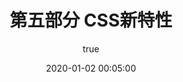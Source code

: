 ---
pageComponent:
  name: Catalogue
  data:
    path: 100205.CSS新特性
    imgUrl: /img/01.png
    description: k8S
title: 第五部分 CSS新特性
date: 2020-01-02 00:05:00
permalink: /css/new/
sidebar: false
article: false
comment: false
editLink: false
author:
  name: xiaoliuxuesheng
  link: https://github.com/xiaoliuxuesheng
---